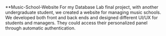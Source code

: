 **Music-School-Website
For my Database Lab final project, with another undergraduate student, we created a website for managing music schools. We developed both front and back ends and designed different UI/UX for students and managers. They could access their personalized panel through automatic authentication.
